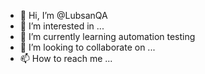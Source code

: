 - 👋 Hi, I’m @LubsanQA
- 👀 I’m interested in ...
- 🌱 I’m currently learning automation testing
- 💞️ I’m looking to collaborate on ...
- 📫 How to reach me ...

<!---
LubsanQA/LubsanQA is a ✨ special ✨ repository because its `README.md` (this file) appears on your GitHub profile.
You can click the Preview link to take a look at your changes.
--->
